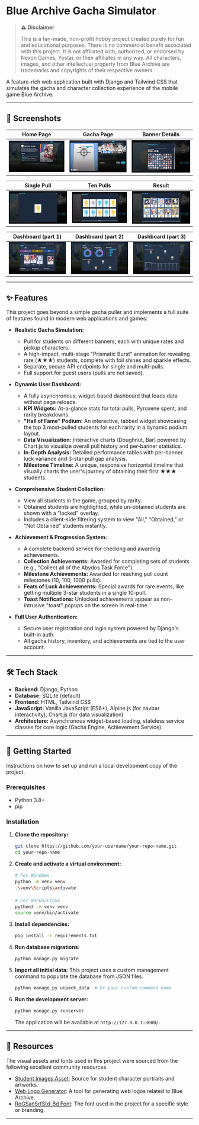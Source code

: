 # Blue Archive Gacha Simulator

> **⚠️ Disclaimer**
>
> This is a fan-made, non-profit hobby project created purely for fun and educational purposes. There is no commercial benefit associated with this project. It is not affiliated with, authorized, or endorsed by Nexon Games, Yostar, or their affiliates in any way. All characters, images, and other intellectual property from Blue Archive are trademarks and copyrights of their respective owners.

A feature-rich web application built with Django and Tailwind CSS that simulates the gacha and character collection experience of the mobile game Blue Archive.

---

## 📸 Screenshots

| Home Page | Gacha Page | Banner Details |
| :---: | :---: | :---: |
| ![Home](docs/images/screenshot_home.png) | ![Gacha](docs/images/screenshot_gacha.png) | ![Banner Details](docs/images/screenshot_banner_details.png) |

| Single Pull | Ten Pulls | Result |
| :---: | :---: | :---: |
| ![Single](docs/images/screenshot_single.png) | ![Ten](docs/images/screenshot_ten1.png) | ![Result](docs/images/screenshot_ten2.png) |

| Dashboard (part 1) | Dashboard (part 2) | Dashboard (part 3) |
| :---: | :---: | :---: |
| ![Dashboard 1](docs/images/screenshot_dashboard1.png) | ![Dashboard 2](docs/images/screenshot_dashboard2.png) | ![Dashboard 3](docs/images/screenshot_dashboard3.png) |

---

## ✨ Features

This project goes beyond a simple gacha puller and implements a full suite of features found in modern web applications and games:

*   **Realistic Gacha Simulation:**
    *   Pull for students on different banners, each with unique rates and pickup characters.
    *   A high-impact, multi-stage "Prismatic Burst" animation for revealing rare (★★★) students, complete with foil shines and sparkle effects.
    *   Separate, secure API endpoints for single and multi-pulls.
    *   Full support for guest users (pulls are not saved).

*   **Dynamic User Dashboard:**
    *   A fully asynchronous, widget-based dashboard that loads data without page reloads.
    *   **KPI Widgets:** At-a-glance stats for total pulls, Pyroxene spent, and rarity breakdowns.
    *   **"Hall of Fame" Podium:** An interactive, tabbed widget showcasing the top 3 most-pulled students for each rarity in a dynamic podium layout.
    *   **Data Visualization:** Interactive charts (Doughnut, Bar) powered by Chart.js to visualize overall pull history and per-banner statistics.
    *   **In-Depth Analysis:** Detailed performance tables with per-banner luck variance and 3-star pull gap analysis.
    *   **Milestone Timeline:** A unique, responsive horizontal timeline that visually charts the user's journey of obtaining their first ★★★ students.

*   **Comprehensive Student Collection:**
    *   View all students in the game, grouped by rarity.
    *   Obtained students are highlighted, while un-obtained students are shown with a "locked" overlay.
    *   Includes a client-side filtering system to view "All," "Obtained," or "Not Obtained" students instantly.

*   **Achievement & Progression System:**
    *   A complete backend service for checking and awarding achievements.
    *   **Collection Achievements:** Awarded for completing sets of students (e.g., "Collect all of the Abydos Task Force").
    *   **Milestone Achievements:** Awarded for reaching pull count milestones (10, 100, 1000 pulls).
    *   **Feats of Luck Achievements:** Special awards for rare events, like getting multiple 3-star students in a single 10-pull.
    *   **Toast Notifications:** Unlocked achievements appear as non-intrusive "toast" popups on the screen in real-time.

*   **Full User Authentication:**
    *   Secure user registration and login system powered by Django's built-in auth.
    *   All gacha history, inventory, and achievements are tied to the user account.

---

## 🛠️ Tech Stack

*   **Backend:** Django, Python
*   **Database:** SQLite (default)
*   **Frontend:** HTML, Tailwind CSS
*   **JavaScript:** Vanilla JavaScript (ES6+), Alpine.js (for navbar interactivity), Chart.js (for data visualization)
*   **Architecture:** Asynchronous widget-based loading, stateless service classes for core logic (Gacha Engine, Achievement Service).

---

## 🚀 Getting Started

Instructions on how to set up and run a local development copy of the project.

### Prerequisites

*   Python 3.8+
*   pip

### Installation

1.  **Clone the repository:**
    ```sh
    git clone https://github.com/your-username/your-repo-name.git
    cd your-repo-name
    ```

2.  **Create and activate a virtual environment:**
    ```sh
    # For Windows
    python -m venv venv
    .\venv\Scripts\activate

    # For macOS/Linux
    python3 -m venv venv
    source venv/bin/activate
    ```

3.  **Install dependencies:**
    ```sh
    pip install -r requirements.txt
    ```

4.  **Run database migrations:**
    ```sh
    python manage.py migrate
    ```

5.  **Import all initial data:**
    This project uses a custom management command to populate the database from JSON files.
    ```sh
    python manage.py unpack_data  # Or your custom command name
    ```

6.  **Run the development server:**
    ```sh
    python manage.py runserver
    ```
    The application will be available at `http://127.0.0.1:8000/`.

---

## 📄 Resources

The visual assets and fonts used in this project were sourced from the following excellent community resources.

*   [Student Images Asset](https://bluearchive.wiki/wiki/Characters): Source for student character portraits and artworks.
*   [Web Logo Generator](https://tmp.nulla.top/ba-logo/): A tool for generating web logos related to Blue Archive.
*   [RoGSanSrfStd-Bd Font](https://www.ffonts.net/RoGSanSrfStd-Bd.font): The font used in the project for a specific style or branding.

---

